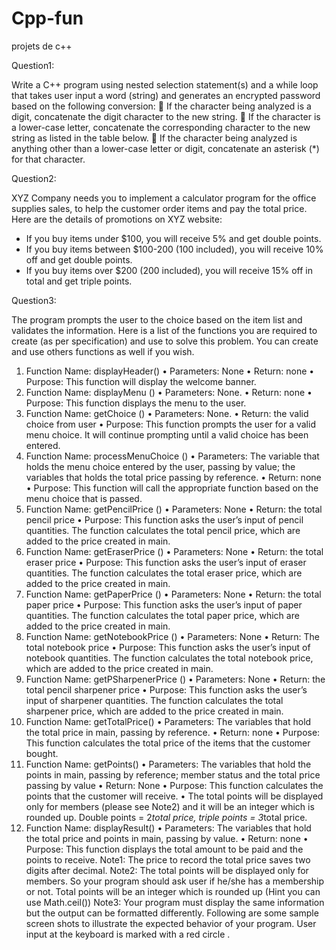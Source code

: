 # Cpp-fun
projets de c++ 


Question1:

Write a C++ program using nested selection statement(s) and a while loop that takes user input a
word (string) and generates an encrypted password based on the following conversion:
 If the character being analyzed is a digit, concatenate the digit character to the new string.
 If the character is a lower-case letter, concatenate the corresponding character to the new
string as listed in the table below.
 If the character being analyzed is anything other than a lower-case letter or digit,
concatenate an asterisk (*) for that character. 

Question2:

XYZ Company needs you to implement a calculator program for the office supplies sales, to help
the customer order items and pay the total price.
Here are the details of promotions on XYZ website:
- If you buy items under $100, you will receive 5% and get double points.
- If you buy items between $100-200 (100 included), you will receive 10% off and get double
points.
- If you buy items over $200 (200 included), you will receive 15% off in total and get triple
points. 

Question3:

The program prompts the user to the choice based on the item list and validates the information.
Here is a list of the functions you are required to create (as per specification) and use to solve this
problem. You can create and use others functions as well if you wish.

1. Function Name: displayHeader()
  • Parameters: None
  • Return: none
  • Purpose: This function will display the welcome banner.
2. Function Name: displayMenu ()
  • Parameters: None.
  • Return: none
  • Purpose: This function displays the menu to the user.
3. Function Name: getChoice ()
  • Parameters: None.
  • Return: the valid choice from user
  • Purpose: This function prompts the user for a valid menu choice. It will continue
  prompting until a valid choice has been entered.
4. Function Name: processMenuChoice ()
  • Parameters: The variable that holds the menu choice entered by the user, passing by value;
  the variables that holds the total price passing by reference.
  • Return: none 
• Purpose: This function will call the appropriate function based on the menu choice that is
passed.
5. Function Name: getPencilPrice ()
• Parameters: None
• Return: the total pencil price
• Purpose: This function asks the user’s input of pencil quantities. The function calculates
the total pencil price, which are added to the price created in main.
6. Function Name: getEraserPrice ()
• Parameters: None
• Return: the total eraser price
• Purpose: This function asks the user’s input of eraser quantities. The function calculates
the total eraser price, which are added to the price created in main.
7. Function Name: getPaperPrice ()
• Parameters: None
• Return: the total paper price
• Purpose: This function asks the user’s input of paper quantities. The function calculates
the total paper price, which are added to the price created in main.
8. Function Name: getNotebookPrice ()
• Parameters: None
• Return: The total notebook price
• Purpose: This function asks the user’s input of notebook quantities. The function
calculates the total notebook price, which are added to the price created in main.
9. Function Name: getPSharpenerPrice ()
• Parameters: None
• Return: the total pencil sharpener price
• Purpose: This function asks the user’s input of sharpener quantities. The function
calculates the total sharpener price, which are added to the price created in main.
10. Function Name: getTotalPrice()
• Parameters: The variables that hold the total price in main, passing by reference.
• Return: none
• Purpose: This function calculates the total price of the items that the customer bought.
11. Function Name: getPoints()
• Parameters: The variables that hold the points in main, passing by reference; member
status and the total price passing by value
• Return: None
• Purpose: This function calculates the points that the customer will receive.
• The total points will be displayed only for members (please see Note2) and it will be an
integer which is rounded up.
Double points = 2*total price, triple points = 3*total price. 
12. Function Name: displayResult()
• Parameters: The variables that hold the total price and points in main, passing by value.
• Return: none
• Purpose: This function displays the total amount to be paid and the points to receive.
Note1: The price to record the total price saves two digits after decimal.
Note2: The total points will be displayed only for members. So your program should ask user if
he/she has a membership or not. Total points will be an integer which is rounded up (Hint you can
use Math.ceil())
Note3: Your program must display the same information but the output can be formatted
differently.
Following are some sample screen shots to illustrate the expected behavior of your program. User
input at the keyboard is marked with a red circle . 




